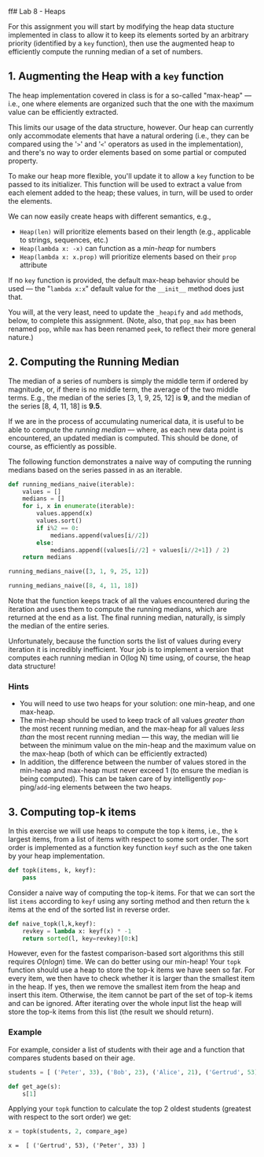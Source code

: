   ff# Lab 8 - Heaps

For this assignment you will start by modifying the heap data stucture implemented in class to allow it to keep its elements sorted by an arbitrary priority (identified by a `key` function), then use the augmented heap to efficiently compute the running median of a set of numbers.

## 1. Augmenting the Heap with a `key` function

The heap implementation covered in class is for a so-called "max-heap" — i.e., one where elements are organized such that the one with the maximum value can be efficiently extracted.

This limits our usage of the data structure, however. Our heap can currently only accommodate elements that have a natural ordering (i.e., they can be compared using the '`>`' and '`<`' operators as used in the implementation), and there's no way to order elements based on some partial or computed property.

To make our heap more flexible, you'll update it to allow a `key` function to be passed to its initializer. This function will be used to extract a value from each element added to the heap; these values, in turn, will be used to order the elements.

We can now easily create heaps with different semantics, e.g.,

- `Heap(len)` will prioritize elements based on their length (e.g., applicable to strings, sequences, etc.)
- `Heap(lambda x: -x)` can function as a *min-heap* for numbers
- `Heap(lambda x: x.prop)` will prioritize elements based on their `prop` attribute

If no `key` function is provided, the default max-heap behavior should be used — the "`lambda x:x`" default value for the `__init__` method does just that.

You will, at the very least, need to update the `_heapify` and `add` methods, below, to complete this assignment. (Note, also, that `pop_max` has been renamed `pop`, while `max` has been renamed `peek`, to reflect their more general nature.)

## 2. Computing the Running Median

The median of a series of numbers is simply the middle term if ordered by magnitude, or, if there is no middle term, the average of the two middle terms. E.g., the median of the series [3, 1, 9, 25, 12] is **9**, and the median of the series [8, 4, 11, 18] is **9.5**.

If we are in the process of accumulating numerical data, it is useful to be able to compute the *running median* — where, as each new data point is encountered, an updated median is computed. This should be done, of course, as efficiently as possible.

The following function demonstrates a naive way of computing the running medians based on the series passed in as an iterable.

~~~python
def running_medians_naive(iterable):
    values = []
    medians = []
    for i, x in enumerate(iterable):
        values.append(x)
        values.sort()
        if i%2 == 0:
            medians.append(values[i//2])
        else:
            medians.append((values[i//2] + values[i//2+1]) / 2)
    return medians
~~~

~~~python
running_medians_naive([3, 1, 9, 25, 12])
~~~

~~~python
running_medians_naive([8, 4, 11, 18])
~~~

Note that the function keeps track of all the values encountered during the iteration and uses them to compute the running medians, which are returned at the end as a list. The final running median, naturally, is simply the median of the entire series.

Unfortunately, because the function sorts the list of values during every iteration it is incredibly inefficient. Your job is to implement a version that computes each running median in O(log N) time using, of course, the heap data structure!

### Hints

- You will need to use two heaps for your solution: one min-heap, and one max-heap.
- The min-heap should be used to keep track of all values *greater than* the most recent running median, and the max-heap for all values *less than* the most recent running median — this way, the median will lie between the minimum value on the min-heap and the maximum value on the max-heap (both of which can be efficiently extracted)
- In addition, the difference between the number of values stored in the min-heap and max-heap must never exceed 1 (to ensure the median is being computed). This can be taken care of by intelligently `pop`-ping/`add`-ing elements between the two heaps.

## 3.  Computing top-k items

In this exercise we will use heaps to compute the top `k` items, i.e., the `k` largest items, from a list of items with respect to some sort order. The sort order is implemented as a function key function `keyf` such as the one taken by your heap implementation.

~~~python
def topk(items, k, keyf):
    pass
~~~

Consider a naive way of computing the top-k items. For that we can sort the list `items` according to `keyf` using any sorting method and then return the `k` items at the end of the sorted list in reverse order.

```python
def naive_topk(l,k,keyf):
    revkey = lambda x: keyf(x) * -1
    return sorted(l, key=revkey)[0:k]
```

However, even for the fastest comparison-based sort algorithms this still requires $O(n log n)$ time.
We can do better using our min-heap! Your `topk` function should use a heap to store the top-k items we have seen so far. For every item, we then have to check whether it is larger than the smallest item in the heap. If yes, then we remove the smallest item from the heap and insert this item. Otherwise, the item cannot be part of the set of top-k items and can be ignored. After iterating over the whole input list the heap will store the top-k items from this list (the result we should return).

### Example

For example, consider a list of students with their age and a function that compares students based on their age.

```python
students = [ ('Peter', 33), ('Bob', 23), ('Alice', 21), ('Gertrud', 53) ]

def get_age(s):
    s[1]
```

Applying your `topk` function to calculate the top 2 oldest students (greatest with respect to the sort order) we get:

```python
x = topk(students, 2, compare_age)
```

```
x =  [ ('Gertrud', 53), ('Peter', 33) ]
```
